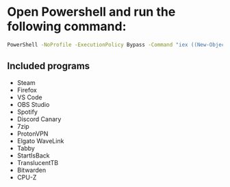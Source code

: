 # Open Powershell and run the following command:


```sh
PowerShell -NoProfile -ExecutionPolicy Bypass -Command "iex ((New-Object System.Net.WebClient).DownloadString('https://raw.githubusercontent.com/xnmrph/Winget-install-script/main/Apps.ps1'))"
```


## Included programs

- Steam
- Firefox
- VS Code
- OBS Studio
- Spotify
- Discord Canary
- 7zip
- ProtonVPN
- Elgato WaveLink
- Tabby
- StartIsBack
- TranslucentTB
- Bitwarden
- CPU-Z

